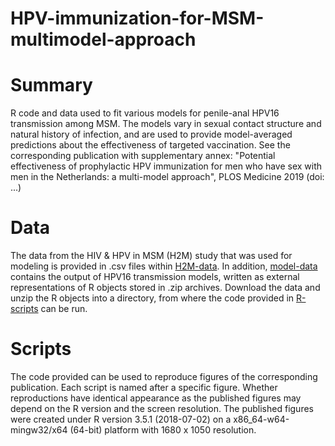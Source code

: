 # HPV-immunization-for-MSM-multimodel-approach

# Summary
R code and data used to fit various models for penile-anal HPV16 transmission among MSM. The models vary in sexual contact structure and natural history of infection, and are used to provide model-averaged predictions about the effectiveness of targeted vaccination. See the corresponding publication with supplementary annex: "Potential effectiveness of prophylactic HPV immunization for men who have sex with men in the Netherlands: a multi-model approach", PLOS Medicine 2019 (doi: ...)

# Data
The data from the HIV & HPV in MSM (H2M) study that was used for modeling is provided in .csv files within [H2M-data](H2M-data). In addition, [model-data](model-data) contains the output of HPV16 transmission models, written as external representations of R objects stored in .zip archives. Download the data and unzip the R objects into a directory, from where the code provided in [R-scripts](R-scripts) can be run.

# Scripts
The code provided can be used to reproduce figures of the corresponding publication. Each script is named after a specific figure. Whether reproductions have identical appearance as the published figures may depend on the R version and the screen resolution. The published figures were created under R version 3.5.1 (2018-07-02) on a x86_64-w64-mingw32/x64 (64-bit) platform with 1680 x 1050 resolution.
